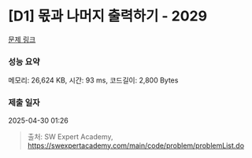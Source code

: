 # [D1] 몫과 나머지 출력하기 - 2029 

[문제 링크](https://swexpertacademy.com/main/code/problem/problemDetail.do?contestProbId=AV5QGNvKAtEDFAUq) 

### 성능 요약

메모리: 26,624 KB, 시간: 93 ms, 코드길이: 2,800 Bytes

### 제출 일자

2025-04-30 01:26



> 출처: SW Expert Academy, https://swexpertacademy.com/main/code/problem/problemList.do